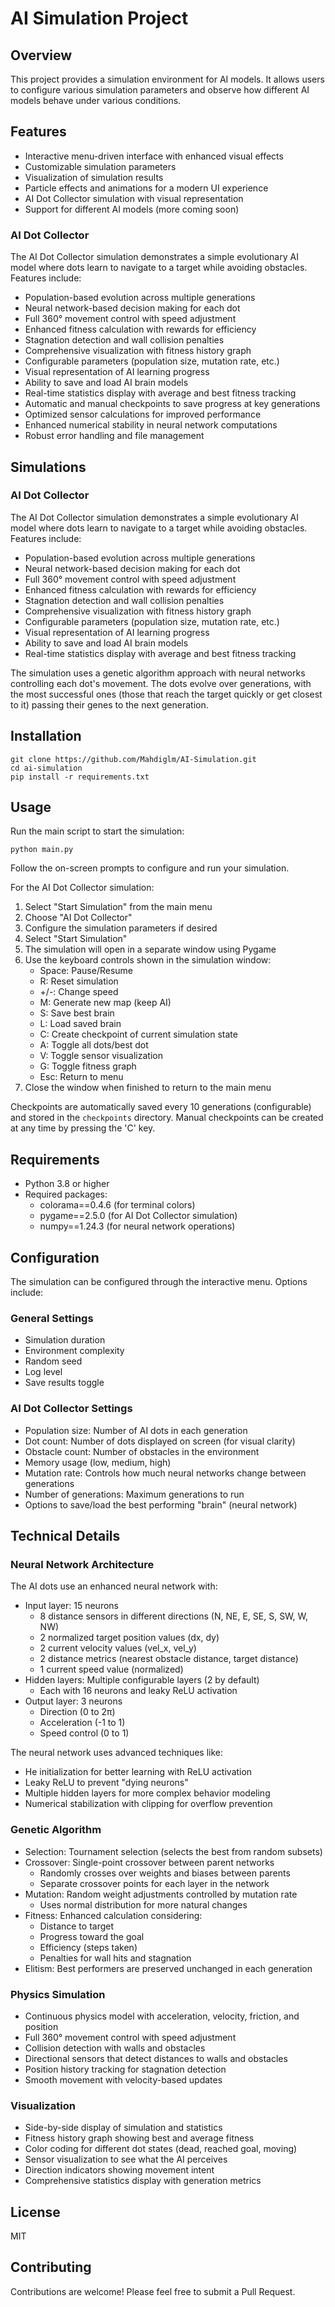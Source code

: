 # AI Simulation Project

## Overview

This project provides a simulation environment for AI models. It allows users to configure various simulation parameters and observe how different AI models behave under various conditions.

## Features

- Interactive menu-driven interface with enhanced visual effects
- Customizable simulation parameters
- Visualization of simulation results
- Particle effects and animations for a modern UI experience
- AI Dot Collector simulation with visual representation
- Support for different AI models (more coming soon)

### AI Dot Collector

The AI Dot Collector simulation demonstrates a simple evolutionary AI model where dots learn to navigate to a target while avoiding obstacles. Features include:

- Population-based evolution across multiple generations
- Neural network-based decision making for each dot
- Full 360° movement control with speed adjustment
- Enhanced fitness calculation with rewards for efficiency
- Stagnation detection and wall collision penalties
- Comprehensive visualization with fitness history graph
- Configurable parameters (population size, mutation rate, etc.)
- Visual representation of AI learning progress
- Ability to save and load AI brain models
- Real-time statistics display with average and best fitness tracking
- Automatic and manual checkpoints to save progress at key generations
- Optimized sensor calculations for improved performance
- Enhanced numerical stability in neural network computations
- Robust error handling and file management

## Simulations

### AI Dot Collector

The AI Dot Collector simulation demonstrates a simple evolutionary AI model where dots learn to navigate to a target while avoiding obstacles. Features include:

- Population-based evolution across multiple generations
- Neural network-based decision making for each dot
- Full 360° movement control with speed adjustment
- Enhanced fitness calculation with rewards for efficiency
- Stagnation detection and wall collision penalties
- Comprehensive visualization with fitness history graph
- Configurable parameters (population size, mutation rate, etc.)
- Visual representation of AI learning progress
- Ability to save and load AI brain models
- Real-time statistics display with average and best fitness tracking

The simulation uses a genetic algorithm approach with neural networks controlling each dot's movement. The dots evolve over generations, with the most successful ones (those that reach the target quickly or get closest to it) passing their genes to the next generation.

## Installation

```
git clone https://github.com/Mahdiglm/AI-Simulation.git
cd ai-simulation
pip install -r requirements.txt
```

## Usage

Run the main script to start the simulation:

```
python main.py
```

Follow the on-screen prompts to configure and run your simulation.

For the AI Dot Collector simulation:

1. Select "Start Simulation" from the main menu
2. Choose "AI Dot Collector"
3. Configure the simulation parameters if desired
4. Select "Start Simulation"
5. The simulation will open in a separate window using Pygame
6. Use the keyboard controls shown in the simulation window:
   - Space: Pause/Resume
   - R: Reset simulation
   - +/-: Change speed
   - M: Generate new map (keep AI)
   - S: Save best brain
   - L: Load saved brain
   - C: Create checkpoint of current simulation state
   - A: Toggle all dots/best dot
   - V: Toggle sensor visualization
   - G: Toggle fitness graph
   - Esc: Return to menu
7. Close the window when finished to return to the main menu

Checkpoints are automatically saved every 10 generations (configurable) and stored in the `checkpoints` directory. Manual checkpoints can be created at any time by pressing the 'C' key.

## Requirements

- Python 3.8 or higher
- Required packages:
  - colorama==0.4.6 (for terminal colors)
  - pygame==2.5.0 (for AI Dot Collector simulation)
  - numpy==1.24.3 (for neural network operations)

## Configuration

The simulation can be configured through the interactive menu. Options include:

### General Settings

- Simulation duration
- Environment complexity
- Random seed
- Log level
- Save results toggle

### AI Dot Collector Settings

- Population size: Number of AI dots in each generation
- Dot count: Number of dots displayed on screen (for visual clarity)
- Obstacle count: Number of obstacles in the environment
- Memory usage (low, medium, high)
- Mutation rate: Controls how much neural networks change between generations
- Number of generations: Maximum generations to run
- Options to save/load the best performing "brain" (neural network)

## Technical Details

### Neural Network Architecture

The AI dots use an enhanced neural network with:

- Input layer: 15 neurons
  - 8 distance sensors in different directions (N, NE, E, SE, S, SW, W, NW)
  - 2 normalized target position values (dx, dy)
  - 2 current velocity values (vel_x, vel_y)
  - 2 distance metrics (nearest obstacle distance, target distance)
  - 1 current speed value (normalized)
- Hidden layers: Multiple configurable layers (2 by default)
  - Each with 16 neurons and leaky ReLU activation
- Output layer: 3 neurons
  - Direction (0 to 2π)
  - Acceleration (-1 to 1)
  - Speed control (0 to 1)

The neural network uses advanced techniques like:

- He initialization for better learning with ReLU activation
- Leaky ReLU to prevent "dying neurons"
- Multiple hidden layers for more complex behavior modeling
- Numerical stabilization with clipping for overflow prevention

### Genetic Algorithm

- Selection: Tournament selection (selects the best from random subsets)
- Crossover: Single-point crossover between parent networks
  - Randomly crosses over weights and biases between parents
  - Separate crossover points for each layer in the network
- Mutation: Random weight adjustments controlled by mutation rate
  - Uses normal distribution for more natural changes
- Fitness: Enhanced calculation considering:
  - Distance to target
  - Progress toward the goal
  - Efficiency (steps taken)
  - Penalties for wall hits and stagnation
- Elitism: Best performers are preserved unchanged in each generation

### Physics Simulation

- Continuous physics model with acceleration, velocity, friction, and position
- Full 360° movement control with speed adjustment
- Collision detection with walls and obstacles
- Directional sensors that detect distances to walls and obstacles
- Position history tracking for stagnation detection
- Smooth movement with velocity-based updates

### Visualization

- Side-by-side display of simulation and statistics
- Fitness history graph showing best and average fitness
- Color coding for different dot states (dead, reached goal, moving)
- Sensor visualization to see what the AI perceives
- Direction indicators showing movement intent
- Comprehensive statistics display with generation metrics

## License

MIT

## Contributing

Contributions are welcome! Please feel free to submit a Pull Request.
